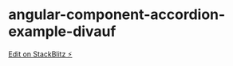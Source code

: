 # angular-component-accordion-example-divauf

[Edit on StackBlitz ⚡️](https://stackblitz.com/edit/angular-component-accordion-example-divauf)